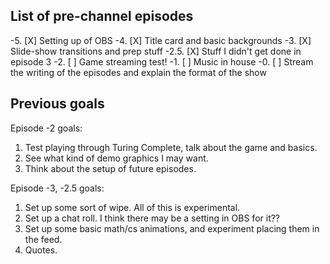 List of pre-channel episodes
----------------------------

-5.   [X] Setting up of OBS
-4.   [X] Title card and basic backgrounds
-3.   [X] Slide-show transitions and prep stuff
-2.5. [X] Stuff I didn't get done in episode 3
-2.   [ ] Game streaming test!
-1.   [ ] Music in house
-0.   [ ] Stream the writing of the episodes and explain the format of the show


Previous goals
--------------

Episode -2 goals:
1. Test playing through Turing Complete, talk about the game and basics.
2. See what kind of demo graphics I may want.
3. Think about the setup of future episodes.

Episode -3, -2.5 goals:
1. Set up some sort of wipe. All of this is experimental. 
2. Set up a chat roll. I think there may be a setting in OBS for it??
3. Set up some basic math/cs animations, and experiment placing them in the feed.
4. Quotes.
